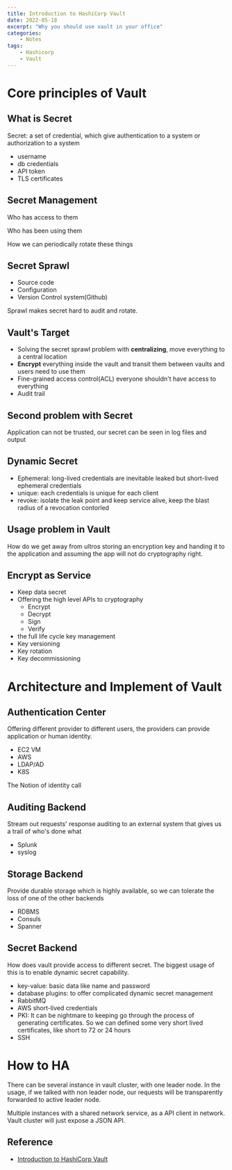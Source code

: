 ```yaml
---
title: Introduction to HashiCorp Vault
date: 2022-05-18
excerpt: "Why you should use vault in your office"
categories:
    - Notes
tags:
    - Hashicorp
    - Vault
---
```




# Core principles of Vault

## What is Secret

Secret: a set of credential, which give authentication to a system or authorization to a system

- username
- db credentials
- API token
- TLS certificates

## Secret Management

Who has access to them

Who has been using them

How we can periodically rotate these things

## Secret Sprawl

- Source code
- Configuration
- Version  Control system(Github)

Sprawl makes secret hard to audit and rotate.

## Vault's Target

- Solving the secret sprawl problem with **centralizing**, move everything to a central location
- **Encrypt** everything inside the vault and transit them between vaults and users need to use them
- Fine-grained access control(ACL) everyone shouldn't have access to everything
- Audit trail

## Second problem with Secret

Application can not be trusted, our secret can be seen in log files and output

## Dynamic Secret

- Ephemeral: long-lived credentials are inevitable leaked but short-lived ephemeral credentials 
- unique: each credentials is unique for each client
- revoke: isolate the leak point and keep service alive, keep the blast radius of a revocation contorled

## Usage problem in Vault

How do we get away from ultros storing an encryption key and handing it to the application and assuming the app will  not do cryptography right.

## Encrypt as Service

- Keep data secret
- Offering the high level APIs to cryptography
  - Encrypt
  - Decrypt
  - Sign
  - Verify
-  the full life cycle key management
  - Key versioning
  - Key rotation
  - Key decommissioning

# Architecture and Implement of Vault

## Authentication Center

Offering different provider to different users, the providers can provide application or human identity.

- EC2 VM
- AWS
- LDAP/AD
- K8S

The Notion of identity call

## Auditing Backend

Stream out requests' response auditing to an external system that gives us a trail of who's done what

- Splunk
- syslog

## Storage Backend

Provide durable storage which is highly available, so we can tolerate the loss of one of the other backends

- RDBMS
- Consuls
- Spanner

## Secret Backend

How does vault provide access to different secret. The biggest usage of this is to enable dynamic secret capability.

- key-value: basic data like name and password
- database plugins: to offer complicated dynamic secret management
- RabbitMQ
- AWS short-lived credentials
- PKI: It can be nightmare to keeping go through the process of generating certificates. So we can defined some very short lived certificates, like short to 72 or 24 hours
- SSH

# How to HA

There can be several instance in vault cluster, with one leader node. In the usage, if we talked with non leader node, our requests will be transparently forwarded to active leader node.

 Multiple instances with a shared network service, as a API client in network. Vault cluster will just expose a JSON API.

## Reference

 - [Introduction to HashiCorp Vault](https://www.youtube.com/watch?v=VYfl-DpZ5wM&ab_channel=HashiCorp)